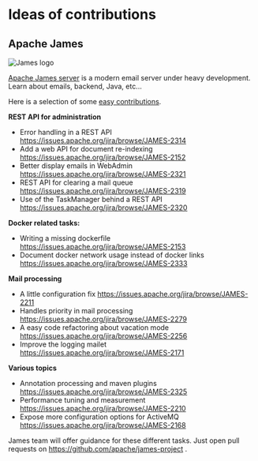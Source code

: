# Ideas of contributions

## Apache James

![James logo](http://james.apache.org/images/logos/james-logo.png)

[Apache James server](http://james.apache.org/#third) is a modern email server under heavy development. Learn about emails, backend, Java, etc...

Here is a selection of some [easy contributions](https://issues.apache.org/jira/issues/?jql=project%20%3D%20JAMES%20AND%20resolution%20%3D%20Unresolved%20AND%20labels%20%3D%20newbie%20ORDER%20BY%20priority%20DESC%2C%20updated%20DESC).

**REST API for administration**

 - Error handling in a REST API https://issues.apache.org/jira/browse/JAMES-2314
 - Add a web API for document re-indexing https://issues.apache.org/jira/browse/JAMES-2152
 - Better display emails in WebAdmin https://issues.apache.org/jira/browse/JAMES-2321
 - REST API for clearing a mail queue https://issues.apache.org/jira/browse/JAMES-2319
 - Use of the TaskManager behind a REST API https://issues.apache.org/jira/browse/JAMES-2320

**Docker related tasks:**

 - Writing a missing dockerfile https://issues.apache.org/jira/browse/JAMES-2153
 - Document docker network usage instead of docker links https://issues.apache.org/jira/browse/JAMES-2333

**Mail processing**

- A little configuration fix https://issues.apache.org/jira/browse/JAMES-2211
 - Handles priority in mail processing https://issues.apache.org/jira/browse/JAMES-2279
 - A easy code refactoring about vacation mode https://issues.apache.org/jira/browse/JAMES-2256
 - Improve the logging mailet https://issues.apache.org/jira/browse/JAMES-2171

**Various topics**

 - Annotation processing and maven plugins https://issues.apache.org/jira/browse/JAMES-2325
 - Performance tuning and measurement https://issues.apache.org/jira/browse/JAMES-2210
 - Expose more configuration options for ActiveMQ https://issues.apache.org/jira/browse/JAMES-2168
 
 James team will offer guidance for these different tasks. Just open pull requests on https://github.com/apache/james-project .
